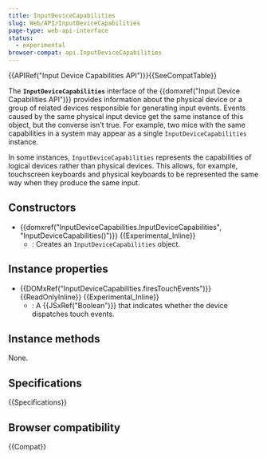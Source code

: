 ```yaml
---
title: InputDeviceCapabilities
slug: Web/API/InputDeviceCapabilities
page-type: web-api-interface
status:
  - experimental
browser-compat: api.InputDeviceCapabilities
---
```


{{APIRef("Input Device Capabilities API")}}{{SeeCompatTable}}

The **`InputDeviceCapabilities`** interface of the {{domxref("Input Device Capabilities API")}} provides information about the physical device or a group of related devices responsible for generating input events. Events caused by the same physical input device get the same instance of this object, but the converse isn't true. For example, two mice with the same capabilities in a system may appear as a single `InputDeviceCapabilities` instance.

In some instances, `InputDeviceCapabilities` represents the capabilities of logical devices rather than physical devices. This allows, for example, touchscreen keyboards and physical keyboards to be represented the same way when they produce the same input.

## Constructors

- {{domxref("InputDeviceCapabilities.InputDeviceCapabilities", "InputDeviceCapabilities()")}} {{Experimental_Inline}}
  - : Creates an `InputDeviceCapabilities` object.

## Instance properties

- {{DOMxRef("InputDeviceCapabilities.firesTouchEvents")}} {{ReadOnlyInline}} {{Experimental_Inline}}
  - : A {{JSxRef("Boolean")}} that indicates whether the device dispatches touch events.

## Instance methods

None.

## Specifications

{{Specifications}}

## Browser compatibility

{{Compat}}

